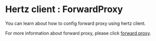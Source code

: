 # Hertz client : ForwardProxy

You can learn about how to config forward proxy using hertz client.  

For more information about forward proxy, please click [forward proxy](https://www.cloudwego.io/zh/docs/hertz/tutorials/basic-feature/forward-proxy/). 